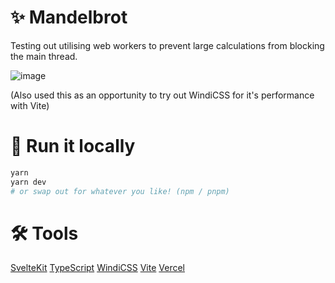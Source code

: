 # ✨ Mandelbrot

Testing out utilising web workers to prevent large calculations from blocking the main thread.

![image](static/screenshot.png)

(Also used this as an opportunity to try out WindiCSS for it's performance with Vite)

# 🚀 Run it locally

```sh
yarn
yarn dev
# or swap out for whatever you like! (npm / pnpm)
```

# 🛠️ Tools

[SvelteKit](https://kit.svelte.dev/) [TypeScript](https://www.typescriptlang.org/) [WindiCSS](https://windicss.org/) [Vite](https://vitejs.dev/) [Vercel](https://vercel.com/)
